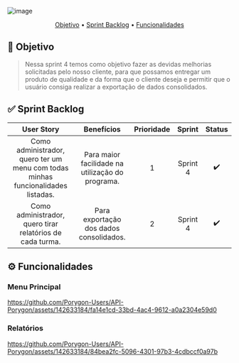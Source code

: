 ![image](https://github.com/Porygon-Users/API-Porygon/assets/145280630/99ac5cea-d522-4366-9c50-334585f12f7c)

<p align = "center">
<a href="##Objetivo">Objetivo</a> •
<a href="## ✅ Sprint Backlog">Sprint Backlog</a> •
<a href="## Funcionalidades" > Funcionalidades</a>
</p>

##  🎯 Objetivo
> Nessa sprint 4 temos como objetivo fazer as devidas melhorias solicitadas pelo nosso cliente, para que possamos entregar um produto de qualidade e da forma que o cliente deseja e permitir que o usuário consiga realizar a exportação de dados consolidados.


## ✅ Sprint Backlog
| User Story  | Benefícios  | Prioridade | Sprint  | Status |
|:------------:|:----------:|:-----:|:--------:|:------:|
| Como administrador, quero ter um menu com todas minhas funcionalidades listadas. | Para maior facilidade na utilização do programa. | 1 | Sprint 4 | ✔️ | 
| Como administrador, quero tirar relatórios de cada turma.| Para exportação dos dados consolidados. | 2 | Sprint 4 | ✔️ | 

## ⚙️ Funcionalidades
### Menu Principal
https://github.com/Porygon-Users/API-Porygon/assets/142633184/fa14e1cd-33bd-4ac4-9612-a0a2304e59d0


### Relatórios
https://github.com/Porygon-Users/API-Porygon/assets/142633184/84bea2fc-5096-4301-97b3-4cdbccf0a97b

